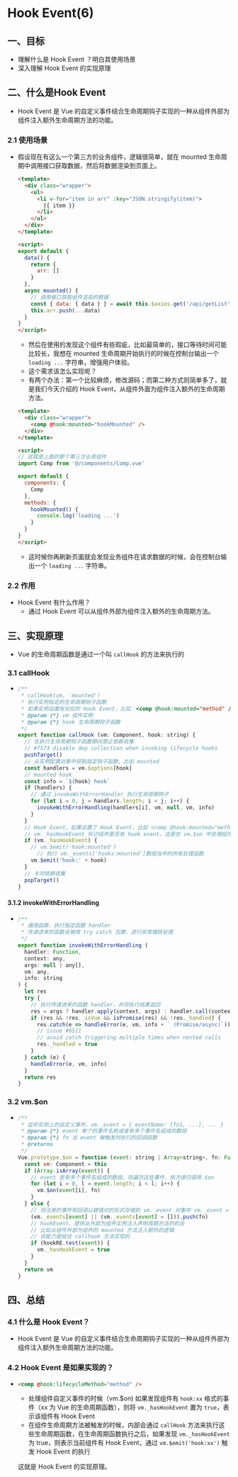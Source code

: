 # Hook Event(6)

## 一、目标

- 理解什么是 Hook Event ？明白其使用场景
- 深入理解 Hook Event 的实现原理



## 二、什么是Hook Event

- Hook Event 是 Vue 的自定义事件结合生命周期钩子实现的一种从组件外部为组件注入额外生命周期方法的功能。

 

### 2.1 使用场景

- 假设现在有这么一个第三方的业务组件，逻辑很简单，就在 mounted 生命周期中调用接口获取数据，然后将数据渲染到页面上。

  ```html
  <template>
    <div class="wrapper">
      <ul>
        <li v-for="item in arr" :key="JSON.stringify(item)">
          {{ item }}
        </li>
      </ul>
    </div>
  </template>
  
  <script>
  export default {
    data() {
      return {
        arr: []
      }
    },
    async mounted() {
      // 调用接口获取组件渲染的数据
      const { data: { data } } = await this.$axios.get('/api/getList')
      this.arr.push(...data)
    }
  }
  </script>
  ```

  - 然后在使用的发现这个组件有些瑕疵，比如最简单的，接口等待时间可能比较长，我想在 mounted 生命周期开始执行的时候在控制台输出一个 `loading ...` 字符串，增强用户体验。
  - 这个需求该怎么实现呢？
  - 有两个办法：第一个比较麻烦，修改源码；而第二种方式则简单多了，就是我们今天介绍的 Hook Event，从组件外面为组件注入额外的生命周期方法。

  ```html
  <template>
    <div class="wrapper">
      <comp @hook:mounted="hookMounted" />
    </div>
  </template>
  
  <script>
  // 这就是上面的那个第三方业务组件
  import Comp from '@/components/Comp.vue'
  
  export default {
    components: {
      Comp
    },
    methods: {
      hookMounted() {
        console.log('loading ...')
      }
    }
  }
  </script>
  ```

  - 这时候你再刷新页面就会发现业务组件在请求数据的时候，会在控制台输出一个 `loading ...` 字符串。



### 2.2 作用

- Hook Event 有什么作用？
  - 通过 Hook Event 可以从组件外部为组件注入额外的生命周期方法。









## 三、实现原理

- Vue 的生命周期函数是通过一个叫 `callHook` 的方法来执行的

### 3.1 callHook

- ```js
  /**
   * callHook(vm, 'mounted')
   * 执行实例指定的生命周期钩子函数
   * 如果实例设置有对应的 Hook Event，比如：<comp @hook:mounted="method" />，执行完生命周期函数之后，触发该事件的执行
   * @param {*} vm 组件实例
   * @param {*} hook 生命周期钩子函数
   */
  export function callHook (vm: Component, hook: string) {
    // 在执行生命周期钩子函数期间禁止依赖收集
    // #7573 disable dep collection when invoking lifecycle hooks
    pushTarget()
    // 从实例配置对象中获取指定钩子函数，比如 mounted
    const handlers = vm.$options[hook]
    // mounted hook
    const info = `${hook} hook`
    if (handlers) {
      // 通过 invokeWithErrorHandler 执行生命周期钩子
      for (let i = 0, j = handlers.length; i < j; i++) {
        invokeWithErrorHandling(handlers[i], vm, null, vm, info)
      }
    }
    // Hook Event，如果设置了 Hook Event，比如 <comp @hook:mounted="method" />，则通过 $emit 触发该事件
    // vm._hasHookEvent 标识组件是否有 hook event，这是在 vm.$on 中处理组件自定义事件时设置的
    if (vm._hasHookEvent) {
      // vm.$emit('hook:mounted')
        // 执行 vm._events['hooks:mounted']数组当中的所有处理函数
      vm.$emit('hook:' + hook)
    }
    // 关闭依赖收集
    popTarget()
  }
  ```



#### 3.1.2 invokeWithErrorHandling

- ```js
  /**
   * 通用函数，执行指定函数 handler
   * 传递进来的函数会被用 try catch 包裹，进行异常捕获处理
   */
  export function invokeWithErrorHandling (
    handler: Function,
    context: any,
    args: null | any[],
    vm: any,
    info: string
  ) {
    let res
    try {
      // 执行传递进来的函数 handler，并将执行结果返回
      res = args ? handler.apply(context, args) : handler.call(context)
      if (res && !res._isVue && isPromise(res) && !res._handled) {
        res.catch(e => handleError(e, vm, info + ` (Promise/async)`))
        // issue #9511
        // avoid catch triggering multiple times when nested calls
        res._handled = true
      }
    } catch (e) {
      handleError(e, vm, info)
    }
    return res
  }
  ```





### 3.2 vm.$on

- ```js
  /**
   * 监听实例上的自定义事件，vm._event = { eventName: [fn1, ...], ... }
   * @param {*} event 单个的事件名称或者有多个事件名组成的数组
   * @param {*} fn 当 event 被触发时执行的回调函数
   * @returns 
   */
  Vue.prototype.$on = function (event: string | Array<string>, fn: Function): Component {
    const vm: Component = this
    if (Array.isArray(event)) {
      // event 是有多个事件名组成的数组，则遍历这些事件，依次递归调用 $on
      for (let i = 0, l = event.length; i < l; i++) {
        vm.$on(event[i], fn)
      }
    } else {
      // 将注册的事件和回调以键值对的形式存储到 vm._event 对象中 vm._event = { eventName: [fn1, ...] }
      (vm._events[event] || (vm._events[event] = [])).push(fn)
      // hookEvent，提供从外部为组件实例注入声明周期方法的机会
      // 比如从组件外部为组件的 mounted 方法注入额外的逻辑
      // 该能力是结合 callhook 方法实现的
      if (hookRE.test(event)) {
        vm._hasHookEvent = true
      }
    }
    return vm
  }
  ```





## 四、总结

### 4.1 什么是 Hook Event？

- Hook Event 是 Vue 的自定义事件结合生命周期钩子实现的一种从组件外部为组件注入额外生命周期方法的功能。



### 4.2 Hook Event 是如果实现的？

- ```html
  <comp @hook:lifecycleMethod="method" />
  ```

  - 处理组件自定义事件的时候（vm.$on) 如果发现组件有 `hook:xx` 格式的事件（xx 为 Vue 的生命周期函数），则将 `vm._hasHookEvent` 置为 `true`，表示该组件有 Hook Event
  - 在组件生命周期方法被触发的时候，内部会通过 `callHook` 方法来执行这些生命周期函数，在生命周期函数执行之后，如果发现 `vm._hasHookEvent` 为 true，则表示当前组件有 Hook Event，通过 `vm.$emit('hook:xx')` 触发 Hook Event 的执行

  这就是 Hook Event 的实现原理。

  